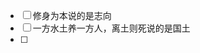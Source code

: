  - [ ] 修身为本说的是志向
 - [ ] 一方水土养一方人，离土则死说的是国土
 - [ ] 

<!--stackedit_data:
eyJoaXN0b3J5IjpbODc2MDg0NDUyXX0=
-->